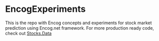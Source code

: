 # EncogExperiments
This is the repo with Encog concepts and experiments for stock market prediction using Encog.net framework. 
For more production ready code, check out [Stocks.Data](https://github.com/PFalkowski/StocksData)
